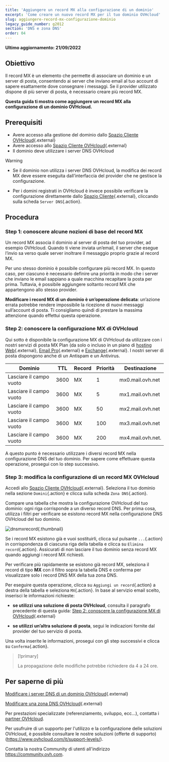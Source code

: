 ```yaml
---
title: 'Aggiungere un record MX alla configurazione di un dominio'
excerpt: 'Come creare un nuovo record MX per il tuo dominio OVHcloud'
slug: aggiungere-record-mx-configurazione-dominio
legacy_guide_number: g2012
section: 'DNS e zona DNS'
order: 04
---
```


**Ultimo aggiornamento: 21/09/2022**

## Obiettivo

Il record MX è un elemento che permette di associare un dominio e un server di posta, consentendo ai server che inviano email al tuo account di sapere esattamente dove consegnare i messaggi. Se il provider utilizzato dispone di più server di posta, è necessario creare più record MX. 

**Questa guida ti mostra come aggiungere un record MX alla configurazione di un dominio OVHcloud.**

## Prerequisiti

- Avere accesso alla gestione del dominio dallo [Spazio Cliente OVHcloud](https://www.ovh.com/auth/?action=gotomanager&from=https://www.ovh.it/&ovhSubsidiary=it){.external}
- Avere accesso allo [Spazio Cliente OVHcloud](https://www.ovh.com/auth/?action=gotomanager&from=https://www.ovh.it/&ovhSubsidiary=it){.external}
- Il dominio deve utilizzare i server DNS OVHcloud

> [!warning]
>
> - Se il dominio non utilizza i server DNS OVHcloud, la modifica dei record MX deve essere eseguita dall’interfaccia del provider che ne gestisce la configurazione.
>
> - Per i domini registrati in OVHcloud è invece possibile verificare la configurazione direttamente dallo [Spazio Cliente](https://www.ovh.com/auth/?action=gotomanager&from=https://www.ovh.it/&ovhSubsidiary=it){.external}, cliccando sulla scheda `Server DNS`{.action}.
>

## Procedura

### Step 1: conoscere alcune nozioni di base del record MX

Un record MX associa il dominio al server di posta del tuo provider, ad esempio OVHcloud. Quando ti viene inviata un’email, il server che esegue l’invio sa verso quale server inoltrare il messaggio proprio grazie al record MX. 

Per uno stesso dominio è possibile configurare più record MX. In questo caso, per ciascuno è necessario definire una priorità  in modo che i server che inviano le email sappiano a quale macchina recapitare la posta per prima.  Tuttavia, è possibile aggiungere soltanto record MX che appartengono allo stesso provider. 

**Modificare i record MX di un dominio è un’operazione delicata**: un’azione errata potrebbe rendere impossibile la ricezione di nuovi messaggi sull’account di posta.  Ti consigliamo quindi di prestare la massima attenzione quando effettui questa operazione.

### Step 2: conoscere la configurazione MX di OVHcloud

Qui sotto è disponibile la configurazione MX di OVHcloud da utilizzare con i nostri servizi di posta MX Plan (da solo o incluso in un piano di [hosting Web](https://www.ovhcloud.com/it/web-hosting/){.external}, [Email Pro](https://www.ovhcloud.com/it/emails/email-pro/){.external} e [Exchange](https://www.ovhcloud.com/it/emails/hosted-exchange/){.external}. I nostri server di posta dispongono anche di un Antispam e un Antivirus. 

|Dominio|TTL|Record|Priorità|Destinazione|
|---|---|---|---|---|
|Lasciare il campo vuoto|3600|MX|1|mx0.mail.ovh.net|
|Lasciare il campo vuoto|3600|MX|5|mx1.mail.ovh.net|
|Lasciare il campo vuoto|3600|MX|50|mx2.mail.ovh.net|
|Lasciare il campo vuoto|3600|MX|100|mx3.mail.ovh.net|
|Lasciare il campo vuoto|3600|MX|200|mx4.mail.ovh.net.|

A questo punto è necessario utilizzare i diversi record MX nella configurazione DNS del tuo dominio. Per sapere come effettuare questa operazione, prosegui con lo step successivo.

### Step 3: modifica la configurazione di un record MX OVHcloud

Accedi allo [Spazio Cliente OVHcloud](https://www.ovh.com/auth/?action=gotomanager&from=https://www.ovh.it/&ovhSubsidiary=it){.external}. Seleziona il tuo dominio nella sezione `Domini`{.action} e clicca sulla scheda `Zona DNS`{.action}.

Compare una tabella che mostra la configurazione OVHcloud del tuo dominio: ogni riga corrisponde a un diverso record DNS. Per prima cosa, utilizza i filtri per verificare se esistono record MX nella configurazione DNS OVHcloud del tuo dominio.

![dnsmxrecord](images/mx-records-dns-zone.png){.thumbnail}

Se i record MX esistono già e vuoi sostituirli, clicca sul pulsante `...`{.action} in corrispondenza di ciascuna riga della tabella e clicca su `Elimina record`{.action}. Assicurati di non lasciare il tuo dominio senza record MX quando aggiungi i record MX richiesti.

Per verificare più rapidamente se esistono già record MX, seleziona il record di tipo **MX** con il filtro sopra la tabella DNS e conferma per visualizzare solo i record DNS MX della tua zona DNS.

Per eseguire questa operazione, clicca su `Aggiungi un record`{.action} a destra della tabella e seleziona `MX`{.action}. In base al servizio email scelto, inserisci le informazioni richieste: 

- **se utilizzi una soluzione di posta OVHcloud**, consulta il paragrafo precedente di questa guida: [Step 2: conoscere la configurazione MX di OVHcloud](./#step-2-conoscere-la-configurazione-mx-di-ovh){.external}

- **se utilizzi un’altra soluzione di posta**, segui le indicazioni fornite dal provider del tuo servizio di posta.

Una volta inserite le informazioni, prosegui con gli step successivi e clicca su `Conferma`{.action}.

> [!primary]
>
> La propagazione delle modifiche potrebbe richiedere da 4 a 24 ore.
>

## Per saperne di più

[Modificare i server DNS di un dominio OVHcloud](https://docs.ovh.com/it/domains/web_hosting_gestisci_il_tuo_server_dns/){.external}

[Modificare una zona DNS OVHcloud](https://docs.ovh.com/it/domains/web_hosting_modifica_la_tua_zona_dns/){.external}

Per prestazioni specializzate (referenziamento, sviluppo, ecc...), contatta i [partner OVHcloud](https://partner.ovhcloud.com/it/).

Per usufruire di un supporto per l'utilizzo e la configurazione delle soluzioni OVHcloud, è possibile consultare le nostre soluzioni (offerte di supporto)(https://www.ovhcloud.com/it/support-levels/).

Contatta la nostra Community di utenti all'indirizzo <https://community.ovh.com>.
